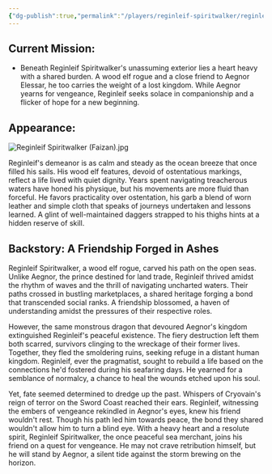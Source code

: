 ```yaml
---
{"dg-publish":true,"permalink":"/players/reginleif-spiritwalker/reginleif-spiritwalker/"}
---
```


## Current Mission:

* Beneath Reginleif Spiritwalker's unassuming exterior lies a heart heavy with a shared burden. A wood elf rogue and a close friend to Aegnor Elessar, he too carries the weight of a lost kingdom. While Aegnor yearns for vengeance, Reginleif seeks solace in companionship and a flicker of hope for a new beginning.

## Appearance:

![Reginleif Spiritwalker (Faizan).jpg](/img/user/Images/Characters/Player%20Characters/Reginleif%20Spiritwalker%20(Faizan).jpg)

Reginleif's demeanor is as calm and steady as the ocean breeze that once filled his sails. His wood elf features, devoid of ostentatious markings, reflect a life lived with quiet dignity. Years spent navigating treacherous waters have honed his physique, but his movements are more fluid than forceful. He favors practicality over ostentation, his garb a blend of worn leather and simple cloth that speaks of journeys undertaken and lessons learned. A glint of well-maintained daggers strapped to his thighs hints at a hidden reserve of skill.

## Backstory: A Friendship Forged in Ashes

Reginleif Spiritwalker, a wood elf rogue, carved his path on the open seas. Unlike Aegnor, the prince destined for land trade, Reginleif thrived amidst the rhythm of waves and the thrill of navigating uncharted waters. Their paths crossed in bustling marketplaces, a shared heritage forging a bond that transcended social ranks. A friendship blossomed, a haven of understanding amidst the pressures of their respective roles.

However, the same monstrous dragon that devoured Aegnor's kingdom extinguished Reginleif's peaceful existence. The fiery destruction left them both scarred, survivors clinging to the wreckage of their former lives. Together, they fled the smoldering ruins, seeking refuge in a distant human kingdom. Reginleif, ever the pragmatist, sought to rebuild a life based on the connections he'd fostered during his seafaring days. He yearned for a semblance of normalcy, a chance to heal the wounds etched upon his soul.

Yet, fate seemed determined to dredge up the past. Whispers of Cryovain's reign of terror on the Sword Coast reached their ears. Reginleif, witnessing the embers of vengeance rekindled in Aegnor's eyes, knew his friend wouldn't rest. Though his path led him towards peace, the bond they shared wouldn't allow him to turn a blind eye. With a heavy heart and a resolute spirit, Reginleif Spiritwalker, the once peaceful sea merchant, joins his friend on a quest for vengeance. He may not crave retribution himself, but he will stand by Aegnor, a silent tide against the storm brewing on the horizon.
